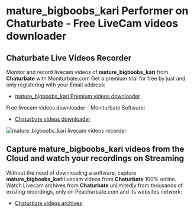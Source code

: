 # mature_bigboobs_kari Performer on Chaturbate - Free LiveCam videos downloader

## Chaturbate Live Videos Recorder

Monitor and record livecam videos of **mature_bigboobs_kari** from **Chaturbate** with Moniturbate.com
Get a premium trial for free by just and only registering with your Email address:
* [mature_bigboobs_kari Premium videos downloader](https://moniturbate.com/request-demo-licence-key.html)

Free livecam videos downloader - Moniturbate Software:
* [Chaturbate videos downloader](https://moniturbate.com/moniturbate-download-software.html)

![mature_bigboobs_kari livecam videos recorder](https://peachurnet.com/templates/moniturbate-software.png)


## Capture mature_bigboobs_kari videos from the Cloud and watch your recordings on Streaming

Without the need of downloading a software, capture **mature_bigboobs_kari** livecam videos from **Chaturbate** 100% online.
Watch Livecam archives from **Chaturbate** unlimitedly from thousands of existing recordings, only on Peachurbate.com and its websites network:
* [Chaturbate videos archives](https://peachurnet.com/)